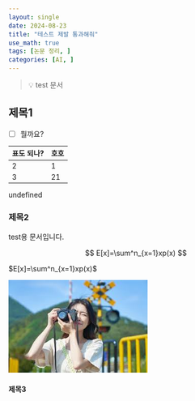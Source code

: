 ```yaml
---
layout: single
date: 2024-08-23
title: "테스트 제발 통과해줘"
use_math: true
tags: [논문 정리, ]
categories: [AI, ]
---
```


> 💡 test 문서



## 제목1

- [ ] 뭘까요?

| 표도 되나? | 호호 |
| ------ | -- |
| 2      | 1  |
| 3      | 21 |

undefined

### 제목2


test용 문서입니다.


$$
E[x]=\sum^n_{x=1}xp(x)
$$


$E[x]=\sum^n_{x=1}xp(x)$


![0](/assets/img/2024-08-23-테스트-제발-통과해줘.md/0.png)



#### 제목3


